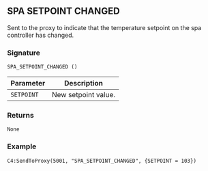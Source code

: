 ## SPA SETPOINT CHANGED

Sent to the proxy to indicate that the temperature setpoint on the spa controller has changed.


### Signature

`SPA_SETPOINT_CHANGED ()`


| Parameter | Description |
| --- | --- |
| `SETPOINT` | New setpoint value. |


### Returns

`None`

### Example

`C4:SendToProxy(5001, "SPA_SETPOINT_CHANGED", {SETPOINT = 103}) `